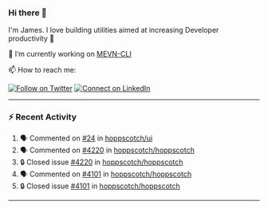### Hi there 👋

I'm James. I love building utilities aimed at increasing Developer productivity :raised_hands: 

🔭 I’m currently working on [MEVN-CLI](https://github.com/madlabsinc/mevn-cli)

📫 How to reach me:

[![Follow on Twitter](https://img.shields.io/badge/--twitter?label=Twitter&logo=Twitter&style=social)](https://twitter.com/james_madhacks) [![Connect on LinkedIn](https://img.shields.io/badge/--linkedin?label=LinkedIn&logo=LinkedIn&style=social)](https://www.linkedin.com/in/jamesgeorge007)

---

### :zap: Recent Activity

<!--START_SECTION:activity-->
1. 🗣 Commented on [#24](https://github.com/hoppscotch/ui/pull/24#issuecomment-2278517270) in [hoppscotch/ui](https://github.com/hoppscotch/ui)
2. 🗣 Commented on [#4220](https://github.com/hoppscotch/hoppscotch/issues/4220#issuecomment-2276327196) in [hoppscotch/hoppscotch](https://github.com/hoppscotch/hoppscotch)
3. 🔒 Closed issue [#4220](https://github.com/hoppscotch/hoppscotch/issues/4220) in [hoppscotch/hoppscotch](https://github.com/hoppscotch/hoppscotch)
4. 🗣 Commented on [#4101](https://github.com/hoppscotch/hoppscotch/issues/4101#issuecomment-2276323963) in [hoppscotch/hoppscotch](https://github.com/hoppscotch/hoppscotch)
5. 🔒 Closed issue [#4101](https://github.com/hoppscotch/hoppscotch/issues/4101) in [hoppscotch/hoppscotch](https://github.com/hoppscotch/hoppscotch)
<!--END_SECTION:activity-->

---

<!--
**jamesgeorge007/jamesgeorge007** is a ✨ _special_ ✨ repository because its `README.md` (this file) appears on your GitHub profile.

Here are some ideas to get you started:

- 🌱 I’m currently learning ...
- 👯 I’m looking to collaborate on ...
- 🤔 I’m looking for help with ...
- 💬 Ask me about ...
- 😄 Pronouns: ...
- ⚡ Fun fact: ...
-->

